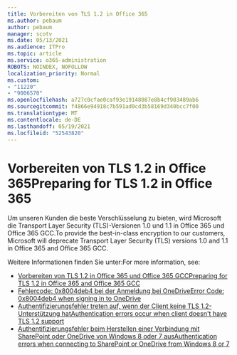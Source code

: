```yaml
---
title: Vorbereiten von TLS 1.2 in Office 365
ms.author: pebaum
author: pebaum
manager: scotv
ms.date: 05/13/2021
ms.audience: ITPro
ms.topic: article
ms.service: o365-administration
ROBOTS: NOINDEX, NOFOLLOW
localization_priority: Normal
ms.custom:
- "11220"
- "9006570"
ms.openlocfilehash: a727c0cfae0caf93e19148087e8b4cf903489ab6
ms.sourcegitcommit: f4866e94918c7b591ad0cd3b58169d340bcc7f00
ms.translationtype: MT
ms.contentlocale: de-DE
ms.lasthandoff: 05/19/2021
ms.locfileid: "52543820"
---
```

# <a name="preparing-for-tls-12-in-office-365"></a><span data-ttu-id="00480-102">Vorbereiten von TLS 1.2 in Office 365</span><span class="sxs-lookup"><span data-stu-id="00480-102">Preparing for TLS 1.2 in Office 365</span></span>

<span data-ttu-id="00480-103">Um unseren Kunden die beste Verschlüsselung zu bieten, wird Microsoft die Transport Layer Security (TLS)-Versionen 1.0 und 1.1 in Office 365 und Office 365 GCC.</span><span class="sxs-lookup"><span data-stu-id="00480-103">To provide the best-in-class encryption to our customers, Microsoft will deprecate Transport Layer Security (TLS) versions 1.0 and 1.1 in Office 365 and Office 365 GCC.</span></span> 

<span data-ttu-id="00480-104">Weitere Informationen finden Sie unter:</span><span class="sxs-lookup"><span data-stu-id="00480-104">For more information, see:</span></span>

- [<span data-ttu-id="00480-105">Vorbereiten von TLS 1.2 in Office 365 und Office 365 GCC</span><span class="sxs-lookup"><span data-stu-id="00480-105">Preparing for TLS 1.2 in Office 365 and Office 365 GCC</span></span>](/microsoft-365/compliance/prepare-tls-1.2-in-office-365)
- [<span data-ttu-id="00480-106">Fehlercode: 0x8004deb4 bei der Anmeldung bei OneDrive</span><span class="sxs-lookup"><span data-stu-id="00480-106">Error Code: 0x8004deb4 when signing in to OneDrive</span></span>](https://support.microsoft.com/office/error-code-0x8004deb4-when-signing-in-to-onedrive-e8a8d97c-a87e-4dda-a67e-bae4fef05dcb)
- [<span data-ttu-id="00480-107">Authentifizierungsfehler treten auf, wenn der Client keine TLS 1.2-Unterstützung hat</span><span class="sxs-lookup"><span data-stu-id="00480-107">Authentication errors occur when client doesn't have TLS 1.2 support</span></span>](/sharepoint/troubleshoot/administration/authentication-errors-tls12-support)
- [<span data-ttu-id="00480-108">Authentifizierungsfehler beim Herstellen einer Verbindung mit SharePoint oder OneDrive von Windows 8 oder 7 aus</span><span class="sxs-lookup"><span data-stu-id="00480-108">Authentication errors when connecting to SharePoint or OneDrive from Windows 8 or 7</span></span>](/sharepoint/troubleshoot/administration/authentication-errors-windows7)